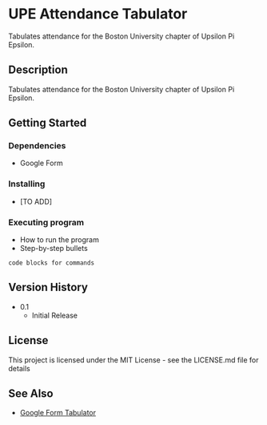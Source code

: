 # UPE Attendance Tabulator

Tabulates attendance for the Boston University chapter of Upsilon Pi Epsilon.

## Description

Tabulates attendance for the Boston University chapter of Upsilon Pi Epsilon.

## Getting Started

### Dependencies

* Google Form

### Installing

* [TO ADD]

### Executing program

* How to run the program
* Step-by-step bullets
```
code blocks for commands
```

## Version History

* 0.1
    * Initial Release

## License

This project is licensed under the MIT License - see the LICENSE.md file for details

## See Also

* [Google Form Tabulator](https://github.com/sai-nayunipati/Google-Form-Tabulator)
